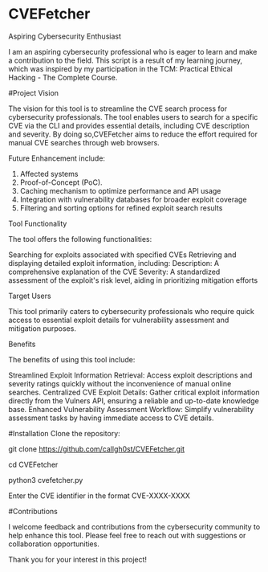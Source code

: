 # CVEFetcher

Aspiring Cybersecurity Enthusiast

I am an aspiring cybersecurity professional who is eager to learn and make a contribution to the field. This script is a result of my learning journey, which was inspired by my participation in the TCM: Practical Ethical Hacking - The Complete Course.

#Project Vision

The vision for this tool is to streamline the CVE search process for cybersecurity professionals. The tool enables users to search for a specific CVE via the CLI and provides essential details, including CVE description and severity. By doing so,CVEFetcher aims to reduce the effort required for manual CVE searches through web browsers.

Future Enhancement include:

1. Affected systems
2. Proof-of-Concept (PoC).
3. Caching mechanism to optimize performance and API usage
4. Integration with vulnerability databases for broader exploit coverage
5. Filtering and sorting options for refined exploit search results

Tool Functionality

The tool offers the following functionalities:

Searching for exploits associated with specified CVEs
Retrieving and displaying detailed exploit information, including:
  Description: A comprehensive explanation of the CVE
  Severity: A standardized assessment of the exploit's risk level, aiding in prioritizing mitigation efforts

Target Users

This tool primarily caters to cybersecurity professionals who require quick access to essential exploit details for vulnerability assessment and mitigation purposes.

Benefits

The benefits of using this tool include:

Streamlined Exploit Information Retrieval: Access exploit descriptions and severity ratings quickly without the inconvenience of manual online searches.
Centralized CVE Exploit Details: Gather critical exploit information directly from the Vulners API, ensuring a reliable and up-to-date knowledge base.
Enhanced Vulnerability Assessment Workflow: Simplify vulnerability assessment tasks by having immediate access to CVE details.

#Installation
Clone the repository:
   
   git clone https://github.com/callgh0st/CVEFetcher.git

   cd CVEFetcher
   
   python3 cvefetcher.py

Enter the CVE identifier in the format CVE-XXXX-XXXX


#Contributions

I welcome feedback and contributions from the cybersecurity community to help enhance this tool. Please feel free to reach out with suggestions or collaboration opportunities.

Thank you for your interest in this project!
